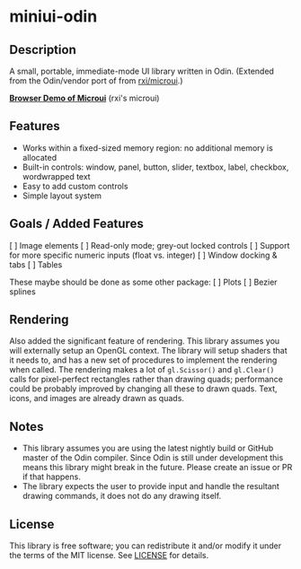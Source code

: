 # miniui-odin

## Description
A small, portable, immediate-mode UI library written in Odin. (Extended from the Odin/vendor port of from [rxi/microui](https://github.com/rxi/microui).)


[**Browser Demo of Microui**](https://floooh.github.io/sokol-html5/sgl-microui-sapp.html) (rxi's microui)

## Features
* Works within a fixed-sized memory region: no additional memory is
  allocated
* Built-in controls: window, panel, button, slider, textbox, label,
  checkbox, wordwrapped text
* Easy to add custom controls
* Simple layout system

## Goals / Added Features
[ ] Image elements
[ ] Read-only mode; grey-out locked controls
[ ] Support for more specific numeric inputs (float vs. integer)
[ ] Window docking & tabs
[ ] Tables

These maybe should be done as some other package:
[ ] Plots
[ ] Bezier splines


## Rendering
Also added the significant feature of rendering. This library assumes you will externally setup an OpenGL context. The library will setup shaders that it needs to, and has a new set of procedures to implement the rendering when called. The rendering makes a lot of `gl.Scissor()` and `gl.Clear()` calls for pixel-perfect rectangles rather than drawing quads; performance could be probably improved by changing all these to drawn quads. Text, icons, and images are already drawn as quads.

## Notes
* This library assumes you are using the latest nightly build or GitHub master of the Odin compiler. Since Odin is still under development this means this library might break in the future. Please create an issue or PR if that happens. 
* The library expects the user to provide input and handle the resultant
  drawing commands, it does not do any drawing itself.

## License
This library is free software; you can redistribute it and/or modify it
under the terms of the MIT license. See [LICENSE](LICENSE) for details.
